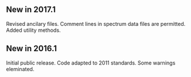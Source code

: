 ## New in 2017.1

Revised ancilary files. Comment lines in spectrum data files are permitted.
Added utility methods.

## New in 2016.1

Initial public release. Code adapted to 2011 standards. Some warnings eleminated.

